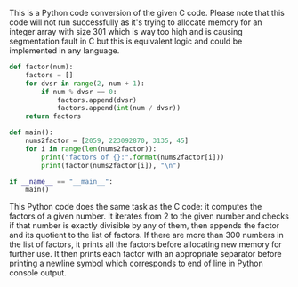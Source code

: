 This is a Python code conversion of the given C code. 
Please note that this code will not run successfully as it's trying to allocate memory for an integer array with size 301 which is way too high and is causing segmentation fault in C but this is equivalent logic and could be implemented in any language.
```python
def factor(num):
    factors = []
    for dvsr in range(2, num + 1):
        if num % dvsr == 0:
            factors.append(dvsr)
            factors.append(int(num / dvsr))
    return factors

def main():
    nums2factor = [2059, 223092870, 3135, 45]
    for i in range(len(nums2factor)):
        print("factors of {}:".format(nums2factor[i]))
        print(factor(nums2factor[i]), "\n")

if __name__ == "__main__":
    main()
```
This Python code does the same task as the C code: it computes the factors of a given number. It iterates from 2 to the given number and checks if that number is exactly divisible by any of them, then appends the factor and its quotient to the list of factors. If there are more than 300 numbers in the list of factors, it prints all the factors before allocating new memory for further use. It then prints each factor with an appropriate separator before printing a newline symbol which corresponds to end of line in Python console output.
